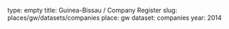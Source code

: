 type: empty
title: Guinea-Bissau / Company Register
slug: places/gw/datasets/companies
place: gw
dataset: companies
year: 2014
